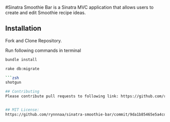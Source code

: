#Sinatra Smoothie Bar is a Sinatra MVC application that allows users to create and edit Smoothie recipe ideas.

## Installation
Fork and Clone Repository.

Run following commands in terminal

```zsh
bundle install
```

```zsh
rake db:migrate

```zsh
shotgun

## Contributing
Please contribute pull requests to following link: https://github.com/rynnnaa/sinatra-smoothie-bar


## MIT License: 
https://github.com/rynnnaa/sinatra-smoothie-bar/commit/9da1b85465e5a4cd2ffb186ed6f37d592ad17ae1


